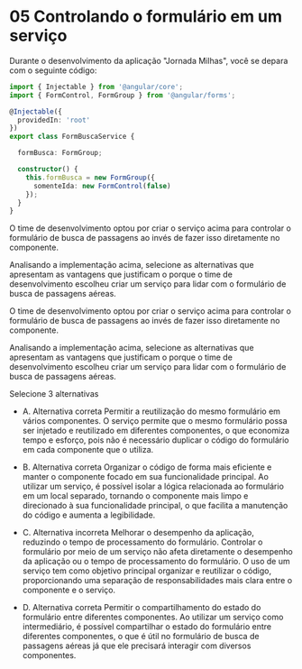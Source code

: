 # 05 Controlando o formulário em um serviço

Durante o desenvolvimento da aplicação "Jornada Milhas", você se depara com o seguinte código:

```typescript
import { Injectable } from '@angular/core';
import { FormControl, FormGroup } from '@angular/forms';

@Injectable({
  providedIn: 'root'
})
export class FormBuscaService {

  formBusca: FormGroup;

  constructor() { 
    this.formBusca = new FormGroup({
      somenteIda: new FormControl(false)
    });
  }
}
```

O time de desenvolvimento optou por criar o serviço acima para controlar o formulário de busca de passagens ao invés de fazer isso diretamente no componente.

Analisando a implementação acima, selecione as alternativas que apresentam as vantagens que justificam o porque o time de desenvolvimento escolheu criar um serviço para lidar com o formulário de busca de passagens aéreas.

O time de desenvolvimento optou por criar o serviço acima para controlar o formulário de busca de passagens ao invés de fazer isso diretamente no componente.

Analisando a implementação acima, selecione as alternativas que apresentam as vantagens que justificam o porque o time de desenvolvimento escolheu criar um serviço para lidar com o formulário de busca de passagens aéreas.

Selecione 3 alternativas
-   A. Alternativa correta
    Permitir a reutilização do mesmo formulário em vários componentes.
    O serviço permite que o mesmo formulário possa ser injetado e reutilizado em diferentes componentes, o que economiza tempo e esforço, pois não é necessário duplicar o código do formulário em cada componente que o utiliza.
    
- B. Alternativa correta
    Organizar o código de forma mais eficiente e manter o componente focado em sua funcionalidade principal.
    Ao utilizar um serviço, é possível isolar a lógica relacionada ao formulário em um local separado, tornando o componente mais limpo e direcionado à sua funcionalidade principal, o que facilita a manutenção do código e aumenta a legibilidade.
    
- C. Alternativa incorreta
    Melhorar o desempenho da aplicação, reduzindo o tempo de processamento do formulário.
    Controlar o formulário por meio de um serviço não afeta diretamente o desempenho da aplicação ou o tempo de processamento do formulário. O uso de um serviço tem como objetivo principal organizar e reutilizar o código, proporcionando uma separação de responsabilidades mais clara entre o componente e o serviço.
    
- D. Alternativa correta
    Permitir o compartilhamento do estado do formulário entre diferentes componentes.
    Ao utilizar um serviço como intermediário, é possível compartilhar o estado do formulário entre diferentes componentes, o que é útil no formulário de busca de passagens aéreas já que ele precisará interagir com diversos componentes.
